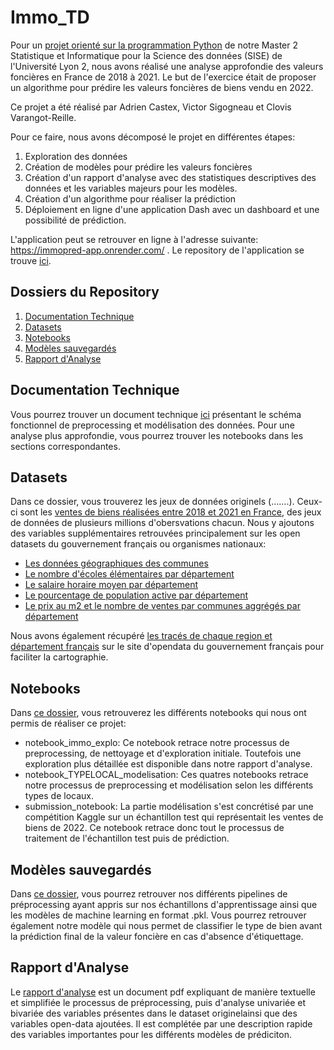 # Immo_TD

Pour un [projet orienté sur la programmation Python](https://github.com/asardell/M2-SISE-2023/blob/main/Roadmap.pdf) de notre Master 2 Statistique et Informatique pour la Science des données (SISE) de l'Université Lyon 2, nous avons réalisé une analyse approfondie des valeurs foncières en France de 2018 à 2021. Le but de l'exercice était de proposer un algorithme pour prédire les valeurs foncières de biens vendu en 2022. 

Ce projet a été réalisé par Adrien Castex, Victor Sigogneau et Clovis Varangot-Reille. 

Pour ce faire, nous avons décomposé le projet en différentes étapes: 
1. Exploration des données
2. Création de modèles pour prédire les valeurs foncières
3. Création d'un rapport d'analyse avec des statistiques descriptives des données et les variables majeurs pour les modèles.
4. Création d'un algorithme pour réaliser la prédiction
5. Déploiement en ligne d'une application Dash avec un dashboard et une possibilité de prédiction.

L'application peut se retrouver en ligne à l'adresse suivante: https://immopred-app.onrender.com/ . Le repository de l'application se trouve [ici](https://github.com/cvarrei/repo_test). 


## Dossiers du Repository
1. [Documentation Technique](#documentation-technique)
2. [Datasets](#datasets)
3. [Notebooks](#notebooks)
4. [Modèles sauvegardés](#modèles-sauvegardés)
5. [Rapport d'Analyse](#rapport-danalyse)

## Documentation Technique

Vous pourrez trouver un document technique [ici](https://github.com/cvarrei/immo_TD/tree/main/Documentation%20Technique) présentant le schéma fonctionnel de preprocessing et modélisation des données. Pour une analyse plus approfondie, vous pourrez trouver les notebooks dans les sections correspondantes.

## Datasets

Dans ce dossier, vous trouverez les jeux de données originels (.......). Ceux-ci sont les [ventes de biens réalisées entre 2018 et 2021 en France](https://github.com/asardell/M2-SISE-2023/tree/main/rawdata), des jeux de données de plusieurs millions d'obersvations chacun. 
Nous y ajoutons des variables supplémentaires retrouvées principalement sur les open datasets du gouvernement français ou organismes nationaux: 
- [Les données géographiques des communes](https://github.com/asardell/M2-SISE-2023/blob/main/rawdata/communes-departement-region.csv)
- [Le nombre d'écoles élémentaires par département](https://www.observatoire-des-territoires.gouv.fr/nombre-decoles-elementaires)
- [Le salaire horaire moyen par département](https://www.insee.fr/fr/statistiques/2021266)
- [Le pourcentage de population active par département](https://www.insee.fr/fr/statistiques/2012710#titre-bloc-1)
- [Le prix au m2 et le nombre de ventes par communes aggrégés par département](https://www.data.gouv.fr/fr/datasets/indicateurs-immobiliers-par-commune-et-par-annee-prix-et-volumes-sur-la-periode-2014-2021/)

Nous avons également récupéré [les tracés de chaque region et département français](https://www.data.gouv.fr/fr/datasets/contours-des-communes-de-france-simplifie-avec-regions-et-departement-doutre-mer-rapproches/) sur le site d'opendata du gouvernement français pour faciliter la cartographie. 

## Notebooks

Dans [ce dossier](https://github.com/cvarrei/immo_TD/tree/main/Notebooks), vous retrouverez les différents notebooks qui nous ont permis de réaliser ce projet: 
- notebook_immo_explo: Ce notebook retrace notre processus de preprocessing, de nettoyage et d'exploration initiale. Toutefois une exploration plus détaillée est disponible dans notre rapport d'analyse.
- notebook_TYPELOCAL_modelisation: Ces quatres notebooks retrace notre processus de preprocessing et modélisation selon les différents types de locaux.
- submission_notebook: La partie modélisation s'est concrétisé par une compétition Kaggle sur un échantillon test qui représentait les ventes de biens de 2022. Ce notebook retrace donc tout le processus de traitement de l'échantillon test puis de prédiction.  

## Modèles sauvegardés

Dans [ce dossier](https://github.com/cvarrei/immo_TD/tree/main/Mod%C3%A8le%20ML), vous pourrez retrouver nos différents pipelines de préprocessing ayant appris sur nos échantillons d'apprentissage ainsi que les modèles de machine learning en format .pkl. Vous pourrez retrouver également notre modèle qui nous permet de classifier le type de bien avant la prédiction final de la valeur foncière en cas d'absence d'étiquettage.

## Rapport d'Analyse

Le [rapport d'analyse](https://github.com/cvarrei/immo_TD/tree/main/Rapport%20d'analyse) est un document pdf expliquant de manière textuelle et simplifiée le processus de préprocessing, puis d'analyse univariée et bivariée des variables présentes dans le dataset originelainsi que des variables open-data ajoutées. Il est complétée par une description rapide des variables importantes pour les différents modèles de prédiciton. 
